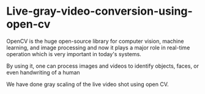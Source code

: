 # Live-gray-video-conversion-using-open-cv


OpenCV is the huge open-source library for computer vision, machine learning, and image processing and now it plays a major role in real-time operation which is very important in today's systems.

By using it, one can process images and videos to identify objects, faces, or even handwriting of a human

We have done gray scaling of the live video shot using open CV.

